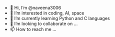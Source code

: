 - 👋 Hi, I’m @naveena3006
- 👀 I’m interested in coding, AI, space 
- 🌱 I’m currently learning Python and C languages
- 💞️ I’m looking to collaborate on ...
- 📫 How to reach me ...

<!---
naveena3006/naveena3006 is a ✨ special ✨ repository because its `README.md` (this file) appears on your GitHub profile.
You can click the Preview link to take a look at your changes.
--->
